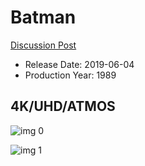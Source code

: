 # Batman

[Discussion Post](https://www.avsforum.com/threads/bass-eq-for-filtered-movies.2995212/post-58150172)

* Release Date: 2019-06-04
* Production Year: 1989

## 4K/UHD/ATMOS

![img 0](https://i.imgur.com/XQsCkty.jpg)

![img 1](https://i.imgur.com/hgQIR7h.jpg)


